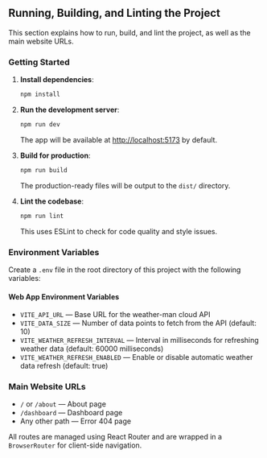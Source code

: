 ## Running, Building, and Linting the Project

This section explains how to run, build, and lint the project, as well as the main website URLs.

### Getting Started

1. **Install dependencies**:

   ```bash
   npm install
   ```

2. **Run the development server**:

   ```bash
   npm run dev
   ```

   The app will be available at [http://localhost:5173](http://localhost:5173) by default.

3. **Build for production**:

   ```bash
   npm run build
   ```

   The production-ready files will be output to the `dist/` directory.

4. **Lint the codebase**:
   ```bash
   npm run lint
   ```
   This uses ESLint to check for code quality and style issues.

### Environment Variables

Create a `.env` file in the root directory of this project with the following variables:

#### Web App Environment Variables

- `VITE_API_URL` — Base URL for the weather-man cloud API
- `VITE_DATA_SIZE` — Number of data points to fetch from the API (default: 10)
- `VITE_WEATHER_REFRESH_INTERVAL` — Interval in milliseconds for refreshing weather data (default: 60000 milliseconds)
- `VITE_WEATHER_REFRESH_ENABLED` — Enable or disable automatic weather data refresh (default: true)

### Main Website URLs

- `/` or `/about` &mdash; About page
- `/dashboard` &mdash; Dashboard page
- Any other path &mdash; Error 404 page

All routes are managed using React Router and are wrapped in a `BrowserRouter` for client-side navigation.
